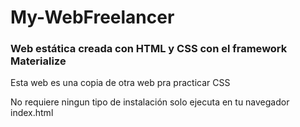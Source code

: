 # My-WebFreelancer

<h3> Web estática creada con HTML y CSS con el framework Materialize</h3>  
<p>Esta web es una copia de otra web pra practicar CSS</p>

<p>No requiere ningun tipo de instalación solo ejecuta en tu navegador index.html</p>  
